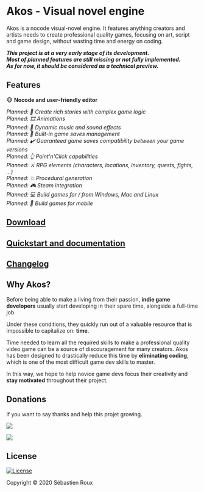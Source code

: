 # Akos - Visual novel engine

Akos is a nocode visual-novel engine. It features anything creators and artists needs to create professional quality games, focusing on art, script and game design, without wasting time and energy on coding.

_**This project is at a very early stage of its development.  
Most of planned features are still missing or not fully implemented.  
As for now, it should be considered as a technical preview.**_

## Features

:monkey_face: **Nocode and user-friendly editor**  

_Planned: :twisted_rightwards_arrows: Create rich stories with complex game logic_  
_Planned: :film_strip: Animations_  
_Planned: :musical_note: Dynamic music and sound effects_  
_Planned: :floppy_disk: Built-in game saves management_  
_Planned: :heavy_check_mark: Guaranteed game saves compatibility between your game versions_  
_Planned: :point_up_2: Point'n'Click capabilities_  
_Planned: :crossed_swords: RPG elements (characters, locations, inventory, quests, fights, ...)_  
_Planned: :boom: Procedural generation_   
_Planned: :video_game: Steam integration_  
_Planned: :computer: Build games for / from Windows, Mac and Linux_  
_Planned: :iphone: Build games for mobile_  

## [Download](https://github.com/grimwred/akos/releases/latest)

## [Quickstart and documentation](docs/quickstart.md)

## [Changelog](CHANGELOG.md)

## Why Akos?

Before being able to make a living from their passion, **indie game developers** usually start developing in their spare time, alongside a full-time job.

Under these conditions, they quickly run out of a valuable resource that is impossible to capitalize on: **time**.

Time needed to learn all the required skills to make a professional quality video game can be a source of discouragement for many creators. Akos has been designed to drastically reduce this time by **eliminating coding**, which is one of the most difficult game dev skills to master.

In this way, we hope to help novice game devs focus their creativity and **stay motivated** throughout their project.

## Donations

If you want to say thanks and help this projet growing.

<a href="https://www.patreon.com/akosgames">
  <img src="https://img.shields.io/badge/become a-patron-F96854?style=for-the-badge&logo=patreon"/>
</a>  
<p></p>
<a href="https://paypal.me/grimwred">
  <img src="https://img.shields.io/badge/donate via-paypal-00457C?style=for-the-badge&logo=paypal"/>
</a>

## License

[![License](https://img.shields.io/badge/license-MIT-green)](/LICENSE)

Copyright :copyright: 2020 Sébastien Roux
